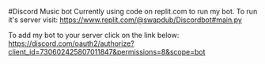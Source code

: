 #Discord Music bot
Currently using code on replit.com to run my bot. To run it's server visit: 
https://www.replit.com/@swapdub/Discordbot#main.py

To add my bot to your server click on the link below: 
https://discord.com/oauth2/authorize?client_id=730602425807011847&permissions=8&scope=bot

